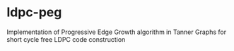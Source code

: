 # ldpc-peg
Implementation of Progressive Edge Growth algorithm in Tanner Graphs for short cycle free LDPC code construction
